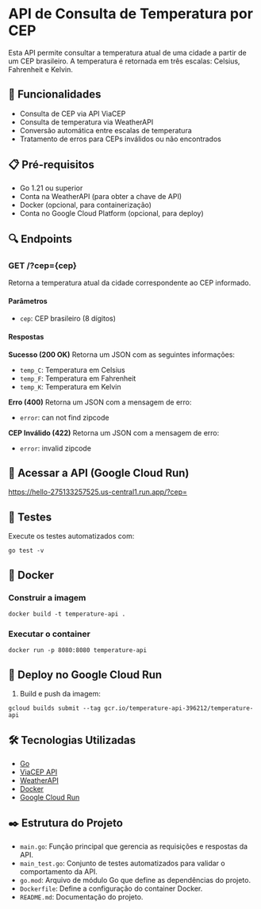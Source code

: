 # API de Consulta de Temperatura por CEP

Esta API permite consultar a temperatura atual de uma cidade a partir de um CEP brasileiro. A temperatura é retornada em três escalas: Celsius, Fahrenheit e Kelvin.

## 🚀 Funcionalidades

- Consulta de CEP via API ViaCEP
- Consulta de temperatura via WeatherAPI
- Conversão automática entre escalas de temperatura
- Tratamento de erros para CEPs inválidos ou não encontrados

## 📋 Pré-requisitos

- Go 1.21 ou superior
- Conta na WeatherAPI (para obter a chave de API)
- Docker (opcional, para containerização)
- Conta no Google Cloud Platform (opcional, para deploy)


## 🔍 Endpoints

### GET /?cep={cep}

Retorna a temperatura atual da cidade correspondente ao CEP informado.

#### Parâmetros
- `cep`: CEP brasileiro (8 dígitos)

#### Respostas

**Sucesso (200 OK)**
Retorna um JSON com as seguintes informações:
- `temp_C`: Temperatura em Celsius
- `temp_F`: Temperatura em Fahrenheit
- `temp_K`: Temperatura em Kelvin

**Erro (400)**
Retorna um JSON com a mensagem de erro:
- `error`: can not find zipcode


**CEP Inválido (422)**
Retorna um JSON com a mensagem de erro:
- `error`: invalid zipcode

## 🧪 Acessar a API (Google Cloud Run)
https://hello-275133257525.us-central1.run.app/?cep=


## 🧪 Testes

Execute os testes automatizados com:
```
go test -v
``` 


## 🐳 Docker

### Construir a imagem
```
docker build -t temperature-api .
```

### Executar o container    
```
docker run -p 8080:8080 temperature-api
``` 


## 🚀 Deploy no Google Cloud Run

1. Build e push da imagem:
```
gcloud builds submit --tag gcr.io/temperature-api-396212/temperature-api
```


## 🛠️ Tecnologias Utilizadas

- [Go](https://golang.org/)
- [ViaCEP API](https://viacep.com.br/)
- [WeatherAPI](https://www.weatherapi.com/)
- [Docker](https://www.docker.com/)
- [Google Cloud Run](https://cloud.google.com/run)

## ✒️ Estrutura do Projeto

- `main.go`: Função principal que gerencia as requisições e respostas da API.
- `main_test.go`: Conjunto de testes automatizados para validar o comportamento da API.
- `go.mod`: Arquivo de módulo Go que define as dependências do projeto.
- `Dockerfile`: Define a configuração do container Docker.
- `README.md`: Documentação do projeto.

